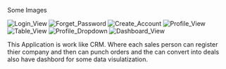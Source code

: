 Some Images

![Login_View](https://github.com/user-attachments/assets/db894de3-b2bf-41fa-acd6-0e42d5550842)
![Forget_Password](https://github.com/user-attachments/assets/65d7dfa8-9291-4cec-9aa0-b72d2b7bfdb0)
![Create_Account](https://github.com/user-attachments/assets/416d27ef-ce87-430d-b983-2dcbb7e89677)
![Profile_View](https://github.com/user-attachments/assets/c269d8ec-a756-486a-a790-42f4d1ce8c95)
![Table_View](https://github.com/user-attachments/assets/587546a1-291a-485e-835b-c163b9d347c7)
![Profile_Dropdown](https://github.com/user-attachments/assets/afbd4f65-1b7b-44f8-8475-81048e6ea88b)
![Dashboard_View](https://github.com/user-attachments/assets/2ae5eb80-634c-4d34-b30f-6988b746c8d0)



This Application is work like CRM.
Where each sales person can register thier company and then can punch orders and the can convert into deals
also have dashbord for some data visulatization.
